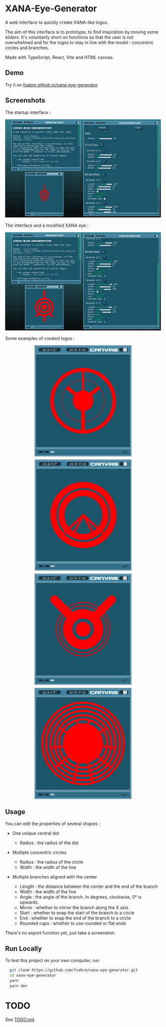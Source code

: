 # XANA-Eye-Generator

A web interface to quickly create XANA-like logos.

The aim of this interface is to prototype, to find inspiration by moving some sliders. It's voluntarily short on
functions so that the user is not overwhelmed and for the logos to stay in line with the model : concentric circles and
branches.

Made with TypeScript, React, Vite and HTML canvas.

## Demo

Try it on [fsabre.github.io/xana-eye-generator](https://fsabre.github.io/xana-eye-generator/).

## Screenshots

The startup interface :

<img src="./img/default-interface.png" alt="Default interface"/>

The interface and a modified XANA eye :

<img src="./img/modified-xana-eye.png" alt="Modified XANA eye"/>

Some examples of created logos :

<div style="margin-top: 10px; display: flex; flex-direction: row; justify-content: center; gap: 10px; flex-wrap: wrap">
<img src="./img/example1-cropped.png" alt="Custom logo example n°1"/>
<img src="./img/example2-cropped.png" alt="Custom logo example n°2"/>
<img src="./img/example3-cropped.png" alt="Custom logo example n°3"/>
<img src="./img/example4-cropped.png" alt="Custom logo example n°4"/>
</div>

## Usage

You can edit the properties of several shapes :

- One unique central dot

    + Radius : the radius of the dot

- Multiple concentric circles

    + Radius : the radius of the circle
    + Width : the width of the line

- Multiple branches aligned with the center

    + Length : the distance between the center and the end of the branch
    + Width : the width of the line
    + Angle : the angle of the branch. In degrees, clockwise, 0° is upwards.
    + Mirror : whether to mirror the branch along the X axis
    + Start : whether to snap the start of the branch to a circle
    + End : whether to snap the end of the branch to a circle
    + Rounded caps : whether to use rounded or flat ends

There's no export function yet, just take a screenshot.

## Run Locally

To test this project on your own computer, run

```bash
  git clone https://github.com/fsabre/xana-eye-generator.git
  cd xana-eye-generator
  yarn
  yarn dev
```

# TODO

See [TODO.md](./TODO.md).
